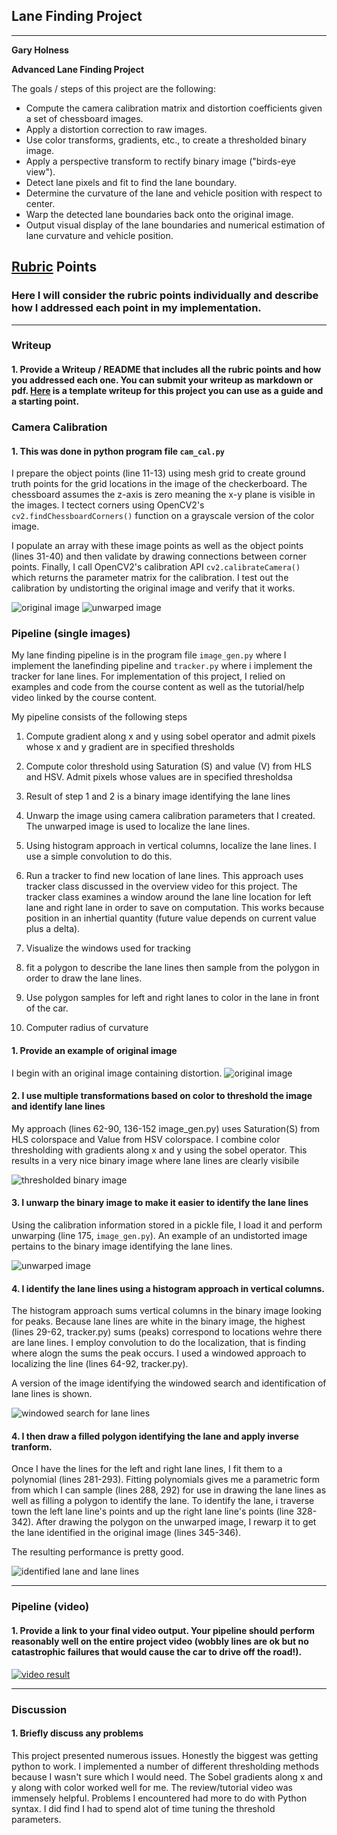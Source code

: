 ## Lane Finding Project

---

**Gary Holness**

**Advanced Lane Finding Project**

The goals / steps of this project are the following:

* Compute the camera calibration matrix and distortion coefficients given a set of chessboard images.
* Apply a distortion correction to raw images.
* Use color transforms, gradients, etc., to create a thresholded binary image.
* Apply a perspective transform to rectify binary image ("birds-eye view").
* Detect lane pixels and fit to find the lane boundary.
* Determine the curvature of the lane and vehicle position with respect to center.
* Warp the detected lane boundaries back onto the original image.
* Output visual display of the lane boundaries and numerical estimation of lane curvature and vehicle position.

[//]: # (Image References)

[image1]: ./test_images/test1.jpg "Original Image1"
[image2]: ./test_images/tracked_thresholded1.jpg "Binary Image Thresholded"
[image3]: ./test_images/tracked1.jpg "Unwarped Road"
[image4]: ./test_images/road_warped_layers1.jpg  "Layers for lane lines"
[image5]: ./test_images/road_warped1.jpg "Unwarped road with lanes mapped"
[image6]: ./camera_cal/calibration1.jpg "original distorted image"
[image7]: ./camera_cal/calibration1_undist.jpg "calibrated unwarped image"

## [Rubric](https://review.udacity.com/#!/rubrics/571/view) Points

### Here I will consider the rubric points individually and describe how I addressed each point in my implementation.  

---

### Writeup 

#### 1. Provide a Writeup / README that includes all the rubric points and how you addressed each one.  You can submit your writeup as markdown or pdf.  [Here](https://github.com/udacity/CarND-Advanced-Lane-Lines/blob/master/writeup_template.md) is a template writeup for this project you can use as a guide and a starting point.  


### Camera Calibration

#### 1. This was done in python program file `cam_cal.py`

I prepare the object points (line 11-13) using mesh grid to create ground truth points for the grid locations in
the image of the checkerboard.  The chessboard assumes the z-axis is zero meaning the x-y plane is visible in the
images.  I tectect corners using OpenCV2's `cv2.findChessboardCorners()` function on a grayscale version of the
color image.

I populate an array with these image points as well as the object points (lines 31-40) and then validate by drawing
connections between corner points.   Finally, I call OpenCV2's calibration API `cv2.calibrateCamera()` which
returns the parameter matrix for the calibration.  I test out the calibration by undistorting the original image
and verify that it works.

![original image][image6]
![unwarped image][image7]

### Pipeline (single images)

My lane finding pipeline is in the program file `image_gen.py` where I implement the lanefinding pipeline and
`tracker.py` where i implement the tracker for lane lines.  For implementation of this project, I relied
on examples and code from the course content as well as the tutorial/help video linked by the course
content.

My pipeline consists of the following steps

1.  Compute gradient along x and y using sobel operator and admit pixels
    whose x and y gradient are in specified thresholds

2.  Compute color threshold using Saturation (S) and value (V) from HLS and
    HSV.  Admit pixels whose values are in specified thresholdsa

3.  Result of step 1 and 2 is a binary image identifying the lane lines

4.   Unwarp the image using camera calibration parameters that I created.
     The unwarped image is used to localize the lane lines.

5.  Using histogram approach in vertical columns, localize the lane lines.
    I use a simple convolution to do this.

6.  Run a tracker to find new location of lane lines. This approach uses
    tracker class discussed in the overview video for this project.  The
    tracker class examines a window around the lane line location for
    left lane and right lane in order to save on computation.  This works
    because position in an inhertial quantity (future value depends on
    current value plus a delta).

7.  Visualize the windows used for tracking

8.  fit a polygon to describe the lane lines then sample from the polygon
    in order to draw the lane lines.

9.  Use polygon samples for left and right lanes to color in the lane
    in front of the car.

10. Computer radius of curvature

#### 1. Provide an example of original image

I begin with an original image containing distortion.
![original image][image1]

#### 2. I use multiple transformations based on color to threshold the image and identify lane lines

My approach (lines 62-90, 136-152 image_gen.py) uses Saturation(S) from HLS colorspace and Value from HSV
colorspace.  I combine color thresholding with gradients along x and y using the sobel operator.  This
results in a very nice binary image where lane lines are clearly visibile

![thresholded binary image][image2]


#### 3. I unwarp the binary image to make it easier to identify the lane lines
Using the calibration information stored in a pickle file, I load it and perform unwarping (line 175, `image_gen.py`).
An example of an undistorted image pertains to the binary image identifying the lane lines.

![unwarped image][image3]

#### 4. I identify the lane lines using a histogram approach in vertical columns.

The histogram approach sums vertical columns in the binary image looking for peaks.  Because lane lines are white
in the binary image, the highest (lines 29-62, tracker.py) sums (peaks) correspond to locations wehre there are lane lines.
I employ convolution to do the localization, that is finding where alogn the sums the peak occurs.  I used 
a windowed approach to localizing the line (lines 64-92, tracker.py).  

A version of the image identifying the windowed search and identification of lane lines is shown.

![windowed search for lane lines][image4]

#### 4.  I then draw a filled polygon identifying the lane and apply inverse tranform.

Once I have the lines for the left and right lane lines, I fit them to a polynomial (lines 281-293).
Fitting polynomials gives me a parametric form from which I can sample (lines 288, 292) for use in
drawing the lane lines as well as filling a polygon to identify the lane.  To identify the lane,
i traverse town the left lane line's points and up the right lane line's points (line 328-342).
After drawing the polygon on the unwarped image, I rewarp it to get the lane identified in
the original image (lines 345-346).

The resulting performance is pretty good.

![identified lane and lane lines][image5]

---

### Pipeline (video)

#### 1. Provide a link to your final video output.  Your pipeline should perform reasonably well on the entire project video (wobbly lines are ok but no catastrophic failures that would cause the car to drive off the road!).

[![video result](http://img.youtube.com/vi/2fRMQcLh4tE/0.jpg)](http://www.youtube.com/watch?v=2fRMQcLh4tE "video result")

---

### Discussion

#### 1. Briefly discuss any problems 

This project presented numerous issues.  Honestly the biggest was getting python to work. I implemented a number
of different thresholding methods because I wasn't sure which I would need.  The Sobel gradients along x and y
along with color worked well for me.   The review/tutorial video was immensely helpful.  Problems I encountered
had more to do with Python syntax.  I did find I had to spend alot of time tuning the threshold parameters.
